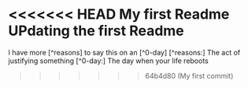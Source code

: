 <<<<<<< HEAD
My first Readme
UPdating the first Readme
=======
I have more [^reasons] to say this on an [^0-day]
[^reasons:] The act of justifying something
[^0-day:] The day when your life reboots
>>>>>>> 64b4d80 (My first commit)
